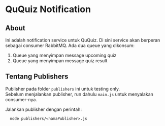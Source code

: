 # QuQuiz Notification

## About
Ini adalah notification service untuk QuQuiz. Di sini service akan berperan sebagai consumer RabbitMQ. Ada dua queue yang dikonsum:
1. Queue yang menyimpan message upcoming quiz
2. Queue yang menyimpan message quiz result 

## Tentang Publishers
Publisher pada folder `publishers` ini untuk testing only.<br>
Sebelum menjalankan publisher, run dahulu `main.js` untuk menyalakan consumer-nya.

Jalankan publisher dengan perintah:
```
  node publishers/<namaPublisher>.js
```